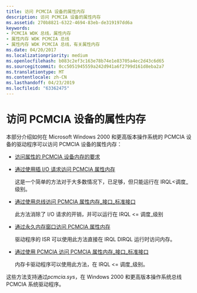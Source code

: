```yaml
---
title: 访问 PCMCIA 设备的属性内存
description: 访问 PCMCIA 设备的属性内存
ms.assetid: 270b8821-6322-4694-83eb-de319197dd6a
keywords:
- PCMCIA WDK 总线，属性内存
- 属性内存 WDK PCMCIA 总线
- 属性内存 WDK PCMCIA 总线，有关属性内存
ms.date: 04/20/2017
ms.localizationpriority: medium
ms.openlocfilehash: b083c2ef3c163e78b74e1e83705a4ec2d43c6d65
ms.sourcegitcommit: 0cc5051945559a242d941a6f2799d161d8eba2a7
ms.translationtype: MT
ms.contentlocale: zh-CN
ms.lasthandoff: 04/23/2019
ms.locfileid: "63362475"
---
```

# <a name="access-attribute-memory-of-a-pcmcia-device"></a>访问 PCMCIA 设备的属性内存





本部分介绍如何在 Microsoft Windows 2000 和更高版本操作系统的 PCMCIA 设备的驱动程序可以访问 PCMCIA 设备的属性内存：

-   [访问属性的 PCMCIA 设备内存的要求](https://msdn.microsoft.com/library/windows/hardware/ff537665)

-   [通过使用插 I/O 请求访问 PCMCIA 属性内存](https://msdn.microsoft.com/library/windows/hardware/ff536898)

    这是一个简单的方法对于大多数情况下，已足够，但只能运行在 IRQL&lt;调度\_级别。

-   [通过使用总线访问 PCMCIA 属性内存\_接口\_标准接口](https://msdn.microsoft.com/library/windows/hardware/ff536894)

    此方法消除了 I/O 请求的开销，并可以运行在 IRQL &lt;= 调度\_级别

-   [通过永久内存窗口访问 PCMCIA 属性内存](https://msdn.microsoft.com/library/windows/hardware/ff536901)

    驱动程序的 ISR 可以使用此方法直接在 IRQL DIRQL 运行时访问内存。

-   [通过使用 PCMCIA 访问 PCMCIA 属性内存\_接口\_标准接口](https://msdn.microsoft.com/library/windows/hardware/ff536897)

    内存卡驱动程序可以使用此方法，在 IRQL &lt;= 调度\_级别。

这些方法支持通过*pcmcia.sys*，在 Windows 2000 和更高版本操作系统总线 PCMCIA 系统驱动程序。

 

 





